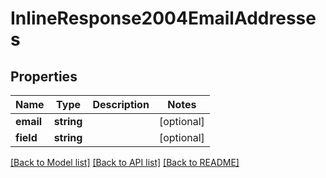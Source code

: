 # InlineResponse2004EmailAddresses

## Properties
Name | Type | Description | Notes
------------ | ------------- | ------------- | -------------
**email** | **string** |  | [optional] 
**field** | **string** |  | [optional] 

[[Back to Model list]](../README.md#documentation-for-models) [[Back to API list]](../README.md#documentation-for-api-endpoints) [[Back to README]](../README.md)


